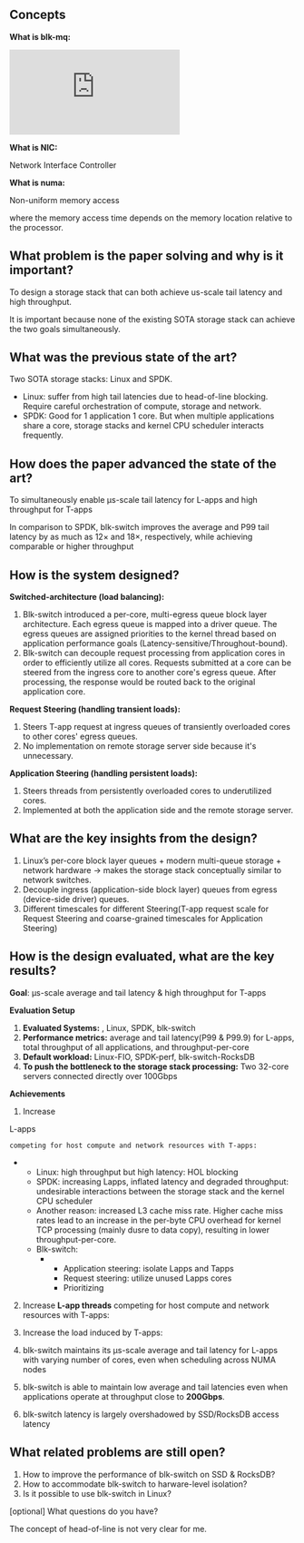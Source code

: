## Concepts

**What is blk-mq:**

<iframe frameborder="0" allowfullscreen="true" src="https://www.kernel.org/doc/html/latest/block/blk-mq.html"></iframe>

**What is NIC:**

Network Interface Controller

**What is numa:**

Non-uniform memory access

where the memory access time depends on the memory location relative to the processor.

## What problem is the paper solving and why is it important?

To design a storage stack that can both achieve us-scale tail latency and high throughput. 

It is important because none of the existing SOTA storage stack can achieve the two goals simultaneously.

## What was the previous state of the art?

Two SOTA storage stacks: Linux and SPDK.

- Linux: suffer from high tail latencies due to head-of-line blocking. Require careful orchestration of compute, storage and network.
- SPDK: Good for 1 application 1 core. But when  multiple applications share a core, storage stacks and kernel CPU scheduler interacts frequently.

## How does the paper advanced the state of the art?

To simultaneously enable μs-scale tail latency for L-apps and high throughput for T-apps

In comparison to SPDK, blk-switch improves the average and P99 tail latency by as much as 12× and 18×, respectively, while achieving comparable or higher throughput

## How is the system designed?

**Switched-architecture (load balancing):**

1. Blk-switch introduced a per-core, multi-egress queue block layer architecture. Each egress queue is mapped into a driver queue.  The egress queues are assigned priorities to the kernel thread based on application performance goals (Latency-sensitive/Throughout-bound).
2. Blk-switch can decouple request processing from application cores in order to efficiently utilize all cores.  Requests submitted at a core can be steered from the ingress core to another core's egress queue. After processing, the response would be routed back to the original application core.

**Request Steering (handling transient loads):**

1. Steers T-app request at ingress queues of transiently overloaded cores to other cores' egress queues.
2. No implementation on remote storage server side because it's unnecessary.

**Application Steering (handling persistent loads):**

1. Steers threads from persistently overloaded cores to underutilized cores.
2. Implemented at both the application side and the remote storage server.

## What are the key insights from the design?

1. Linux’s per-core block layer queues + modern multi-queue storage + network hardware -> makes the storage stack conceptually similar to network switches.
2. Decouple ingress (application-side block layer) queues from egress (device-side driver) queues.
3. Different timescales for different Steering(T-app request scale for Request Steering and coarse-grained timescales for Application Steering)

## How is the design evaluated, what are the key results?

**Goal**: μs-scale average and tail latency &  high throughput for T-apps

**Evaluation Setup**

1. **Evaluated Systems:** , Linux, SPDK, blk-switch
2. **Performance metrics:**  average and tail latency(P99 & P99.9) for L-apps, total throughput of all applications, and throughput-per-core
3. **Default workload:** Linux-FIO, SPDK-perf, blk-switch-RocksDB
4. **To push the bottleneck to the storage stack processing:** Two 32-core servers connected directly over 100Gbps

**Achievements**

1.  Increase 

   L-apps

    competing for host compute and network resources with T-apps:

   - - Linux: high throughput but high latency: HOL blocking 
     - SPDK: increasing Lapps, inflated latency and degraded throughput: undesirable interactions between the storage stack and the kernel CPU scheduler
     - Another reason: increased L3 cache miss rate. Higher cache miss rates lead to an increase in the per-byte CPU overhead for kernel TCP processing (mainly dusre to data copy), resulting in lower throughput-per-core.
     - Blk-switch: 
       - - Application steering: isolate Lapps and Tapps
         - Request steering: utilize unused Lapps cores 
         - Prioritizing

2. Increase **L-app threads** competing for host compute and network resources with T-apps:

3. Increase the load induced by T-apps:

4.  blk-switch maintains its μs-scale average and tail latency for L-apps with varying number of cores, even when scheduling across NUMA nodes

5. blk-switch is able to maintain low average and tail latencies even when applications operate at throughput close to **200Gbps**.

6. blk-switch latency is largely overshadowed by SSD/RocksDB  access latency

## What related problems are still open?

1. How to improve the performance of blk-switch on SSD & RocksDB?
2. How to accommodate blk-switch to harware-level isolation?
3. Is it possible to use blk-switch in Linux?

[optional] What questions do you have?

The concept of head-of-line is not very clear for me. 
